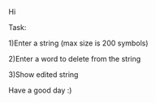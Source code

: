 Hi

Task:

1)Enter a string (max size is 200 symbols)

2)Enter a word to delete from the string

3)Show edited string

Have a good day :)
